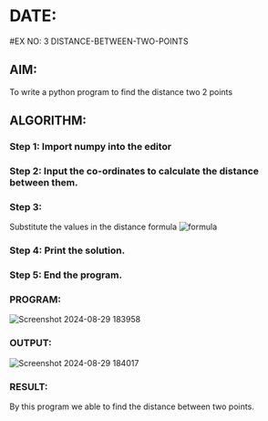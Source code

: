 # DATE:
#EX NO: 3 DISTANCE-BETWEEN-TWO-POINTS
## AIM:
To write a python program to find the distance two 2 points
## ALGORITHM:
### Step 1: Import numpy into the editor
### Step 2: Input the co-ordinates to calculate the distance between them.
### Step 3: 
Substitute the values in the distance formula  ![formula](/formula.JPG)
### Step 4: Print the solution.
### Step 5: End the program.
### PROGRAM:
![Screenshot 2024-08-29 183958](https://github.com/user-attachments/assets/5b018aa6-99fd-4478-a035-950e49e58a47)

### OUTPUT:
![Screenshot 2024-08-29 184017](https://github.com/user-attachments/assets/128edfea-8f5b-42d2-b827-fc2a321e9bd6)

### RESULT:
By this program we able to find the distance between two points.
